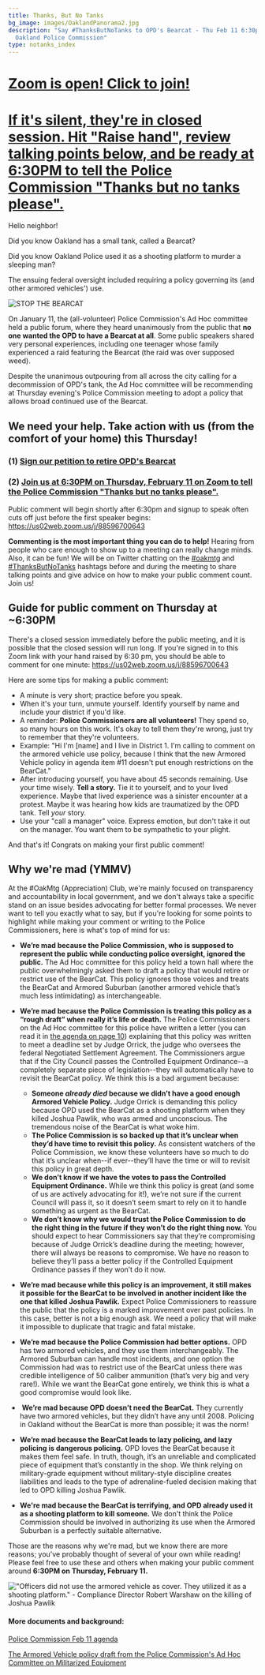 ```yaml
---
title: Thanks, But No Tanks
bg_image: images/OaklandPanorama2.jpg
description: "Say #ThanksButNoTanks to OPD's Bearcat - Thu Feb 11 6:30pm -
  Oakland Police Commission"
type: notanks_index
---
```

# [Zoom is open! Click to join!](https://us02web.zoom.us/j/88596700643)
# [If it's silent, they're in closed session. Hit "Raise hand", review talking points below, and be ready at 6:30PM to tell the Police Commission "Thanks but no tanks please".](https://us02web.zoom.us/j/88596700643)

Hello neighbor!

Did you know Oakland has a small tank, called a Bearcat?

Did you know Oakland Police used it as a shooting platform to murder a sleeping man?

The ensuing federal oversight included requiring a policy governing its (and other armored vehicles') use.

![STOP THE BEARCAT](/images/notanks.jpg)

On January 11, the (all-volunteer) Police Commission's Ad Hoc committee held a public forum, where they heard unanimously from the public that **no one wanted the OPD to have a Bearcat at all**. Some public speakers shared very personal experiences, including one teenager whose family experienced a raid featuring the Bearcat (the raid was over supposed weed).

Despite the unanimous outpouring from all across the city calling for a decommission of OPD's tank, the Ad Hoc committee will be recommending at Thursday evening's Police Commission meeting to adopt a policy that allows broad continued use of the Bearcat.

## We need your help. Take action with us (from the comfort of your home) this Thursday!

### (1) [Sign our petition to retire OPD's Bearcat](https://docs.google.com/forms/d/e/1FAIpQLSfqSRDgENRMdhaYh5Yxb0gGO624HD1r7MpQB9Hd1F-um0x9Yw/viewform?vc=0&c=0&w=1&flr=0)

### (2) [Join us at 6:30PM on Thursday, February 11 on Zoom to tell the Police Commission "Thanks but no tanks please".](https://us02web.zoom.us/j/88596700643)

Public comment will begin shortly after 6:30pm and signup to speak often cuts off just before the first speaker begins: <https://us02web.zoom.us/j/88596700643>

**Commenting is the most important thing you can do to help!** Hearing from people who care enough to show up to a meeting can really change minds. Also, it can be fun! We will be on Twitter chatting on the [\#oakmtg](https://twitter.com/hashtag/oakmtg) and [\#ThanksButNoTanks](https://twitter.com/hashtag/ThanksButNoTanks) hashtags before and during the meeting to share talking points and give advice on how to make your public comment count. Join us!

## Guide for public comment on Thursday at ~6:30PM

There's a closed session immediately before the public meeting, and it is possible that the closed session will run long. If you're signed in to this Zoom link with your hand raised by 6:30 pm, you should be able to comment for one minute: <https://us02web.zoom.us/j/88596700643>

Here are some tips for making a public comment:

* A minute is very short; practice before you speak.
* When it's your turn, unmute yourself. Identify yourself by name and include your district if you'd like.
* A reminder: **Police Commissioners are all volunteers!** They spend so, so many hours on this work. It's okay to tell them they're wrong, just try to remember that they're volunteers.
* Example: "Hi I'm \[name] and I live in District 1. I'm calling to comment on the armored vehicle use policy, because I think that the new Armored Vehicle policy in agenda item #11 doesn't put enough restrictions on the BearCat."
* After introducing yourself, you have about 45 seconds remaining. Use your time wisely. **Tell a story.** Tie it to yourself, and to your lived experience. Maybe that lived experience was a sinister encounter at a protest. Maybe it was hearing how kids are traumatized by the OPD tank. Tell *your* story.
* Use your "call a manager" voice. Express emotion, but don't take it out on the manager. You want them to be sympathetic to your plight.

And that's it! Congrats on making your first public comment!

## Why we're mad (YMMV)

At the #OakMtg (Appreciation) Club, we're mainly focused on transparency and accountability in local government, and we don't always take a specific stand on an issue besides advocating for better formal processes. We never want to tell you exactly what to say, but if you're looking for some points to highlight while making your comment or writing to the Police Commissioners, here is what's top of mind for us:

* **We’re mad because the Police Commission, who is supposed to represent the public while conducting police oversight, ignored the public.** The Ad Hoc committee for this policy held a town hall where the public overwhelmingly asked them to draft a policy that would retire or restrict use of the BearCat. This policy ignores those voices and treats the BearCat and Armored Suburban (another armored vehicle that’s much less intimidating) as interchangeable. 
* **We’re mad because the Police Commission is treating this policy as a “rough draft” when really it’s life or death.** The Police Commissioners on the Ad Hoc committee for this police have written a letter (you can read it in [the agenda on page 10](https://cao-94612.s3.amazonaws.com/documents/Police-Commission-2.11.21-Agenda-Packet.pdf)) explaining that this policy was written to meet a deadline set by Judge Orrick, the judge who oversees the federal Negotiated Settlement Agreement. The Commissioners argue that if the City Council passes the Controlled Equipment Ordinance--a completely separate piece of legislation--they will automatically have to revisit the BearCat policy. We think this is a bad argument because:

  * **Someone *already died* because we didn’t have a good enough Armored Vehicle Policy.** Judge Orrick is demanding this policy because OPD used the BearCat as a shooting platform when they killed Joshua Pawlik, who was armed and unconscious. The tremendous noise of the BearCat is what woke him.
  * **The Police Commission is so backed up that it’s unclear when they’d have time to revisit this policy.** As consistent watchers of the Police Commission, we know these volunteers have so much to do that it’s unclear when--if ever--they’ll have the time or will to revisit this policy in great depth.
  * **We don’t know if we have the votes to pass the Controlled Equipment Ordinance.** While we think this policy is great (and some of us are actively advocating for it!), we’re not sure if the current Council will pass it, so it doesn’t seem smart to rely on it to handle something as urgent as the BearCat.
  * **We don’t know why we would trust the Police Commission to do the right thing in the future if they won’t do the right thing now.** You should expect to hear Commissioners say that they’re compromising because of Judge Orrick’s deadline during the meeting; however, there will always be reasons to compromise. We have no reason to believe they’ll pass a better policy if the Controlled Equipment Ordinance passes if they won’t do it now. 
* **We’re mad because while this policy is an improvement, it still makes it possible for the BearCat to be involved in another incident like the one that killed Joshua Pawlik.** Expect Police Commissioners to reassure the public that the policy is a marked improvement over past policies. In this case, better is not a big enough ask. We need a policy that will make it impossible to duplicate that tragic and fatal mistake.
* **We’re mad because the Police Commission had better options.** OPD has two armored vehicles, and they use them interchangeably. The Armored Suburban can handle most incidents, and one option the Commission had was to restrict use of the BearCat unless there was credible intelligence of 50 caliber ammunition (that’s very big and very rare!). While we want the BearCat gone entirely, we think this is what a good compromise would look like. 
*  **We’re mad because OPD doesn’t need the BearCat.** They currently have two armored vehicles, but they didn’t have any until 2008. Policing in Oakland without the BearCat is more than possible; it was the norm!
* **We’re mad because the BearCat leads to lazy policing, and lazy policing is dangerous policing.** OPD loves the BearCat because it makes them feel safe. In truth, though, it’s an unreliable and complicated piece of equipment that’s constantly in the shop. We think relying on military-grade equipment without military-style discipline creates liabilities and leads to the type of adrenaline-fueled decision making that led to OPD killing Joshua Pawlik.
* **We're mad because the BearCat is terrifying, and OPD already used it as a shooting platform to kill someone.** We don't think the Police Commission should be involved in authorizing its use when the Armored Suburban is a perfectly suitable alternative.

Those are the reasons why we're mad, but we know there are more reasons; you've probably thought of several of your own while reading! Please feel free to use these and others when making your public comment around **6:30PM on Thursday, February 11.** 

!["Officers did not use the armored vehicle as cover. They utilized it as a shooting platform." - Compliance Director Robert Warshaw on the killing of Joshua Pawlik](/images/screen-shot-2021-02-10-at-4.24.51-pm.png)

#### More documents and background:

[Police Commission Feb 11 agenda](https://www.oaklandca.gov/meetings/police-commission-february-11-2021)

[The Armored Vehicle policy draft from the Police Commission's Ad Hoc Committee on Militarized Equipment](https://oaklandca.gov/resources/ad-hoc-committee-on-militarized-equipment)